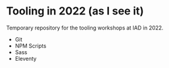 # Tooling in 2022 (as I see it)

Temporary repository for the tooling workshops at IAD in 2022.

- Git
- NPM Scripts
- Sass
- Eleventy
